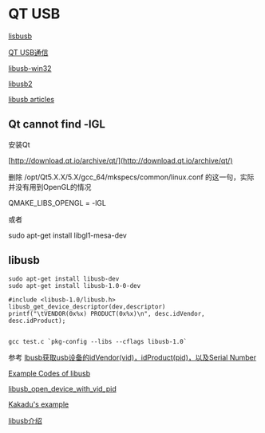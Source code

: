QT USB
=====

[lisbusb](https://github.com/libusb/libusb/wiki)


[QT USB通信](https://blog.csdn.net/peixiuhui/article/details/76723443)


[libusb-win32](https://sourceforge.net/projects/libusb-win32/)


[libusb2](https://sourceforge.net/p/libusb-win32/wiki/Home/)


[libusb articles](https://blog.csdn.net/zxc131313a/article/details/88609913)


Qt cannot find -lGL
------

安装Qt

[http://download.qt.io/archive/qt/](http://download.qt.io/archive/qt/)


删除 /opt/Qt5.X.X/5.X/gcc_64/mkspecs/common/linux.conf 的这一句，实际并没有用到OpenGL的情况

QMAKE_LIBS_OPENGL = -lGL

或者

sudo apt-get install libgl1-mesa-dev


libusb
------

	sudo apt-get install libusb-dev
	sudo apt-get install libusb-1.0-0-dev

	#include <libusb-1.0/libusb.h>
	libusb_get_device_descriptor(dev,descriptor)
	printf("\tVENDOR(0x%x) PRODUCT(0x%x)\n", desc.idVendor, desc.idProduct);

	
	gcc test.c `pkg-config --libs --cflags libusb-1.0`


参考
[lbusb获取usb设备的idVendor(vid)，idProduct(pid)，以及Serial Number](https://blog.csdn.net/zhc10110011/article/details/46610701)

[Example Codes of libusb](https://cpp.hotexamples.com/examples/-/-/libusb_open/cpp-libusb_open-function-examples.html)

[libusb_open_device_with_vid_pid](https://cpp.hotexamples.com/examples/-/-/libusb_open_device_with_vid_pid/cpp-libusb_open_device_with_vid_pid-function-examples.html)

[Kakadu's example](https://github.com/Kakadu/Qt_libusb.git)

[libusb介绍](https://www.cs.unm.edu/~hjelmn/libusb_hotplug_api/annotated.html)
